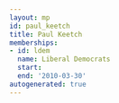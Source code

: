 ```yaml
---
layout: mp
id: paul_keetch
title: Paul Keetch
memberships:
- id: ldem
  name: Liberal Democrats
  start: 
  end: '2010-03-30'
autogenerated: true
---
```

